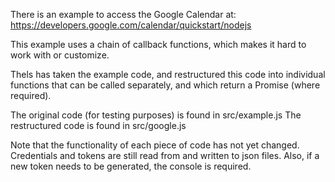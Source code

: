 There is an example to access the Google Calendar at:
  https://developers.google.com/calendar/quickstart/nodejs

This example uses a chain of callback functions, which makes it
  hard to work with or customize.

Thels has taken the example code, and restructured this code
  into individual functions that can be called separately,
  and which return a Promise (where required).

The original code (for testing purposes) is found in src/example.js
The restructured code is found in src/google.js

Note that the functionality of each piece of code has not yet changed.
Credentials and tokens are still read from and written to json files.
Also, if a new token needs to be generated, the console is required.